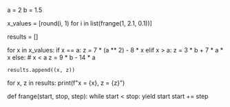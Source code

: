 a = 2
b = 1.5

x_values = [round(i, 1) for i in list(frange(1, 2.1, 0.1))] 

results = []

for x in x_values:
    if x == a:
        z = 7 * (a ** 2) - 8 * x
    elif x > a:
        z = 3 * b + 7 * a * x
    else:  # x < a
        z = 9 * b - 14 * a
    
    results.append((x, z))
for x, z in results:
    print(f"x = {x}, z = {z}")
    
def frange(start, stop, step):
    while start < stop:
        yield start
        start += step
